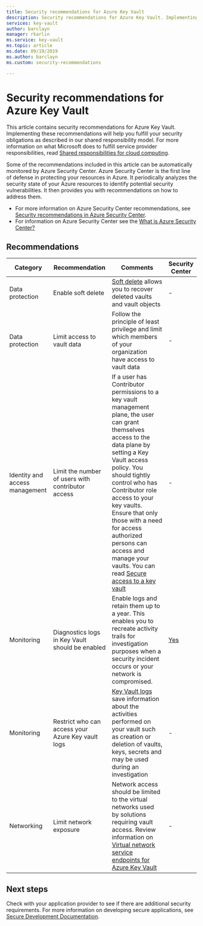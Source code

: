 ```yaml
---
title: Security recommendations for Azure Key Vault
description: Security recommendations for Azure Key Vault. Implementing this guidance will help you fulfill your security obligations as described in our shared responsibility model
services: key-vault
author: barclayn
manager: rkarlin
ms.service: key-vault
ms.topic: article
ms.date: 09/19/2019
ms.author: barclayn
ms.custom: security-recommendations

---
```


# Security recommendations for Azure Key Vault

This article contains security recommendations for Azure Key Vault. Implementing these recommendations will help you fulfill your security obligations as described in our shared responsibility model. For more information on what Microsoft does to fulfill service provider responsibilities, read [Shared responsibilities for cloud computing](https://gallery.technet.microsoft.com/Shared-Responsibilities-81d0ff91/file/153019/1/Shared%20responsibilities%20for%20cloud%20computing.pdf).

Some of the recommendations included in this article can be automatically monitored by Azure Security Center. Azure Security Center is the first line of defense in protecting your resources in Azure. It periodically analyzes the security state of your Azure resources to identify potential security vulnerabilities. It then provides you with recommendations on how to address them.

- For more information on Azure Security Center recommendations, see [Security recommendations in Azure Security Center](../security-center/security-center-recommendations.md).
- For information on Azure Security Center see the [What is Azure Security Center?](../security-center/security-center-intro.md)

## Recommendations

| Category | Recommendation | Comments | Security Center |
|-|-|----|--|
| Data protection |Enable soft delete | [Soft delete](key-vault-ovw-soft-delete.md) allows you to recover deleted vaults and vault objects |  - |
| Data protection | Limit access to vault data  | Follow the principle of least privilege and limit which members of your organization have access to vault data |  - |
| Identity and access management | Limit the number of users with contributor access | If a user has Contributor permissions to a key vault management plane, the user can grant themselves access to the data plane by setting a Key Vault access policy. You should tightly control who has Contributor role access to your key vaults. Ensure that only those with a need for access authorized persons can access and manage your vaults. You can read [Secure access to a key vault](key-vault-secure-your-key-vault.md) | - |
| Monitoring | Diagnostics logs in Key Vault should be enabled | Enable logs and retain them up to a year. This enables you to recreate activity trails for investigation purposes when a security incident occurs or your network is compromised. | [Yes](../security-center/security-center-identity-access.md) |
| Monitoring | Restrict who can access your Azure Key vault logs | [Key Vault logs](key-vault-logging.md) save information about the activities performed on your vault such as creation or deletion of vaults, keys, secrets and may be used during an investigation |  - |
| Networking |Limit network exposure | Network access should be limited to the virtual networks used by solutions requiring vault access. Review information on [Virtual network service endpoints for Azure Key Vault](key-vault-overview-vnet-service-endpoints.md) | - |

## Next steps

Check with your application provider to see if there are additional security requirements. For more information on developing secure applications, see [Secure Development Documentation](../security/fundamentals/abstract-develop-secure-apps.md).
